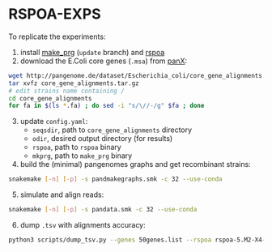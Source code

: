 # RSPOA-EXPS

To replicate the experiments:
1. install [make_prg](https://github.com/leoisl/make_prg/tree/update) (`update` branch) and [rspoa](https://github.com/AlgoLab/rspoa)
2. download the E.Coli core genes (`.msa`) from [panX](https://pangenome.org/):
```bash
wget http://pangenome.de/dataset/Escherichia_coli/core_gene_alignments.tar.gz
tar xvfz core_gene_alignments.tar.gz
# edit strains name containing /
cd core_gene_alignments
for fa in $(ls *.fa) ; do sed -i "s/\//-/g" $fa ; done
```
3. update `config.yaml`:
   - `seqsdir`, path to `core_gene_alignments` directory
   - `odir`, desired output directory (for results)
   - `rspoa`, path to `rspoa` binary
   - `mkprg`, path to `make_prg` binary
4. build the (minimal) pangenomes graphs and get recombinant strains:
```bash
snakemake [-n] [-p] -s pandmakegraphs.smk -c 32 --use-conda
```
5. simulate and align reads:
```bash
snakemake [-n] [-p] -s pandata.smk -c 32 --use-conda
```
6. dump `.tsv` with alignments accuracy:
```bash
python3 scripts/dump_tsv.py --genes 50genes.list --rspoa rspoa-5.M2-X4-O4-E2,rspoa-9.R4-r0.1 [OUT_DIRECTORY] > alignments_accuracy.tsv
```